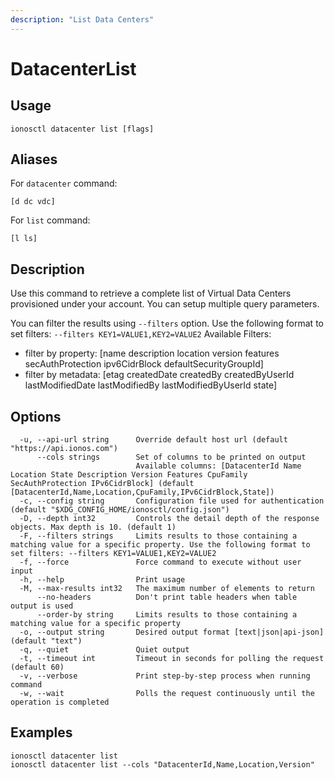 ```yaml
---
description: "List Data Centers"
---
```


# DatacenterList

## Usage

```text
ionosctl datacenter list [flags]
```

## Aliases

For `datacenter` command:

```text
[d dc vdc]
```

For `list` command:

```text
[l ls]
```

## Description

Use this command to retrieve a complete list of Virtual Data Centers provisioned under your account. You can setup multiple query parameters.

You can filter the results using `--filters` option. Use the following format to set filters: `--filters KEY1=VALUE1,KEY2=VALUE2`
Available Filters:
* filter by property: [name description location version features secAuthProtection ipv6CidrBlock defaultSecurityGroupId]
* filter by metadata: [etag createdDate createdBy createdByUserId lastModifiedDate lastModifiedBy lastModifiedByUserId state]

## Options

```text
  -u, --api-url string      Override default host url (default "https://api.ionos.com")
      --cols strings        Set of columns to be printed on output 
                            Available columns: [DatacenterId Name Location State Description Version Features CpuFamily SecAuthProtection IPv6CidrBlock] (default [DatacenterId,Name,Location,CpuFamily,IPv6CidrBlock,State])
  -c, --config string       Configuration file used for authentication (default "$XDG_CONFIG_HOME/ionosctl/config.json")
  -D, --depth int32         Controls the detail depth of the response objects. Max depth is 10. (default 1)
  -F, --filters strings     Limits results to those containing a matching value for a specific property. Use the following format to set filters: --filters KEY1=VALUE1,KEY2=VALUE2
  -f, --force               Force command to execute without user input
  -h, --help                Print usage
  -M, --max-results int32   The maximum number of elements to return
      --no-headers          Don't print table headers when table output is used
      --order-by string     Limits results to those containing a matching value for a specific property
  -o, --output string       Desired output format [text|json|api-json] (default "text")
  -q, --quiet               Quiet output
  -t, --timeout int         Timeout in seconds for polling the request (default 60)
  -v, --verbose             Print step-by-step process when running command
  -w, --wait                Polls the request continuously until the operation is completed
```

## Examples

```text
ionosctl datacenter list
ionosctl datacenter list --cols "DatacenterId,Name,Location,Version"
```

